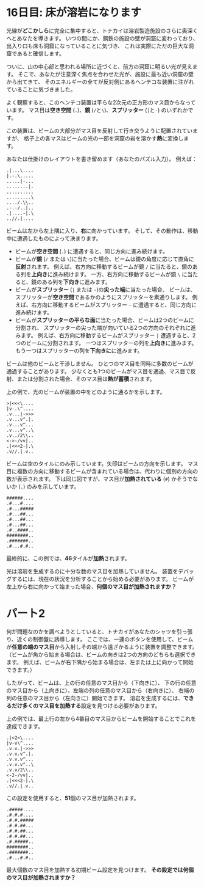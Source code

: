 # 16日目: 床が溶岩になります

光線が**どこかしら**に完全に集中すると、トナカイは溶岩製造施設のさらに奥深くへとあなたを導きます。
いつの間にか、鋼鉄の施設の壁が洞窟に変わっており、出入り口も床も洞窟になっていることに気づき、
これは実際にただの巨大な洞窟であると確信します。

ついに、山の中心部と思われる場所に近づくと、前方の洞窟に明るい光が見えます。
そこで、あなたが注意深く焦点を合わせた光が、施設に最も近い洞窟の壁から出てきて、
そのエネルギーの全てが反対側にあるヘンテコな装置に注がれていることに気づきました。

よく観察すると、このヘンテコ装置は平らな2次元の正方形のマス目からなっています。
マス目は**空き空間** (`.`)、**鏡** (`/`と`\`)、**スプリッター** (`|`と`-`) のいずれかです。

この装置は、ビームの大部分がマス目を反射して行き交うように配置されていますが、
格子上の各マスはビームの光の一部を洞窟の岩を溶かす**熱**に変換します。

あなたは仕掛けのレイアウトを書き留めます（あなたのパズル入力）。
例えば：

```
.|...\....
|.-.\.....
.....|-...
........|.
..........
.........\
..../.\\..
.-.-/..|..
.|....-|.\
..//.|....
```

ビームは左から左上隅に入り、**右**に向かっています。
そして、その動作は、移動中に遭遇したものによって決まります。

- ビームが**空き空間**  (`.`) に遭遇すると、同じ方向に進み続けます。
- ビームが**鏡** (`/` または `\`)に当たった場合、ビームは鏡の角度に応じて直角に**反射**されます。
例えば、右方向に移動するビームが鏡 `/` に当たると、鏡のある列を**上向き**に進み続けます。
一方、右方向に移動するビームが鏡 `\` に当たると、鏡のある列を**下向き**に進みます。
- ビームが**スプリッター** (`|` または `-`)の**尖った端**に当たった場合、
ビームは、スプリッターが**空き空間**であるかのようにスプリッターを素通りします。
例えば、右方向に移動するビームがスプリッター `-` に遭遇すると、同じ方向に進み続けます。
- ビームが**スプリッターの平らな面**に当たった場合、ビームは2つのビームに分割され、
スプリッターの尖った端が向いている2つの方向のそれぞれに進みます。
例えば、右方向に移動するビームがスプリッター `|` 遭遇すると、2つのビームに分割されます。
一つはスプリッターの列を**上向き**に進みます。
もう一つはスプリッターの列を**下向きに**に進みます。

ビームは他のビームと干渉しません。
ひとつのマス目を同時に多数のビームが通過することがあります。
少なくとも1つのビームがマス目を通過、マス目で反射、または分割された場合、そのマス目は**熱が蓄積**されます。

上の例で、光のビームが装置の中をどのように通るかを示します。

```
>|<<<\....
|v-.\^....
.v...|->>>
.v...v^.|.
.v...v^...
.v...v^..\
.v../2\\..
<->-/vv|..
.|<<<2-|.\
.v//.|.v..
```

ビームは空のタイルにのみ示しています。矢印はビームの方向を示します。
マス目に複数の方向に移動するビームが含まれている場合は、代わりに個別の方向の数が表示されます。
下は同じ図ですが、マス目が**加熱されている** (`#`) かそうでないか (`.`) のみを示しています。

```
######....
.#...#....
.#...#####
.#...##...
.#...##...
.#...##...
.#..####..
########..
.#######..
.#...#.#..
```

最終的に、この例では、**46**タイルが**加熱**されます。

光は溶岩を生成するのに十分な数のマス目を加熱していません。
装置をデバッグするには、現在の状況を分析することから始める必要があります。
ビームが左上から右に向かって始まった場合、**何個のマス目が加熱されますか？**

# パート2

何が問題なのかを調べようとしていると、トナカイがあなたのシャツを引っ張り、近くの制御盤に誘導します。
ここでは、一連のボタンを使用して、ビームが**任意の端のマス目**から入射しその端から遠ざかるように装置を調整できます。
（ビームが角から始まる場合は、ビームの向きは2つの方向のどちらも選択できます。
例えば、ビームが右下隅から始まる場合は、左または上に向かって開始できます。）

したがって、ビームは、上の行の任意のマス目から（下向きに）、
下の行の任意のマス目から（上向きに）、左端の列の任意のマス目から（右向きに）、
右端の列の任意のマス目から（左向きに）開始できます。
溶岩を生成するには、**できるだけ多くのマス目を加熱する**設定を見つける必要があります。

上の例では、最上行の左から4番目のマス目からビームを開始することでこれを達成できます。

```
.|<2<\....
|v-v\^....
.v.v.|->>>
.v.v.v^.|.
.v.v.v^...
.v.v.v^..\
.v.v/2\\..
<-2-/vv|..
.|<<<2-|.\
.v//.|.v..
```

この設定を使用すると、**51**個のマス目が加熱されます。

```
.#####....
.#.#.#....
.#.#.#####
.#.#.##...
.#.#.##...
.#.#.##...
.#.#####..
########..
.#######..
.#...#.#..
```

最大個数のマス目を加熱する初期ビーム設定を見つけます。
**その設定では何個のマス目が加熱されますか？**

